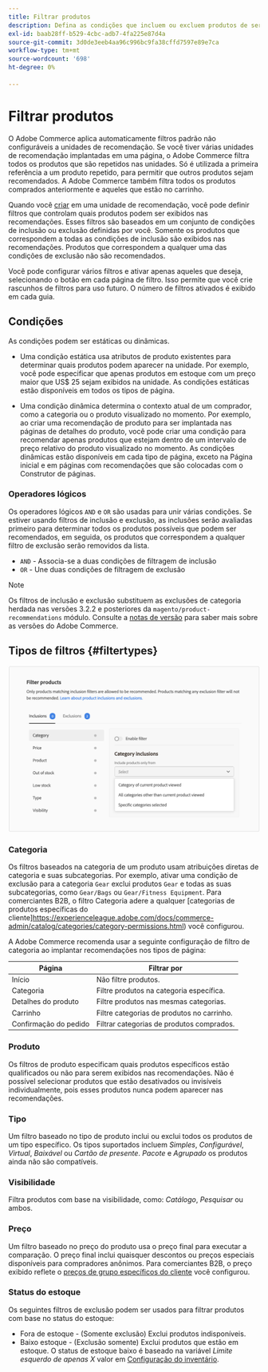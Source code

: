 ```yaml
---
title: Filtrar produtos
description: Defina as condições que incluem ou excluem produtos de serem usados como recomendações.
exl-id: baab28ff-b529-4cbc-adb7-4fa225e87d4a
source-git-commit: 3d0de3eeb4aa96c996bc9fa38cffd7597e89e7ca
workflow-type: tm+mt
source-wordcount: '698'
ht-degree: 0%

---
```


# Filtrar produtos

O Adobe Commerce aplica automaticamente filtros padrão não configuráveis a unidades de recomendação. Se você tiver várias unidades de recomendação implantadas em uma página, o Adobe Commerce filtra todos os produtos que são repetidos nas unidades. Só é utilizada a primeira referência a um produto repetido, para permitir que outros produtos sejam recomendados. A Adobe Commerce também filtra todos os produtos comprados anteriormente e aqueles que estão no carrinho.

Quando você [criar](create.md) em uma unidade de recomendação, você pode definir filtros que controlam quais produtos podem ser exibidos nas recomendações. Esses filtros são baseados em um conjunto de condições de inclusão ou exclusão definidas por você. Somente os produtos que correspondem a todas as condições de inclusão são exibidos nas recomendações. Produtos que correspondem a qualquer uma das condições de exclusão não são recomendados.

Você pode configurar vários filtros e ativar apenas aqueles que deseja, selecionando o botão em cada página de filtro. Isso permite que você crie rascunhos de filtros para uso futuro. O número de filtros ativados é exibido em cada guia.

## Condições

As condições podem ser estáticas ou dinâmicas.

- Uma condição estática usa atributos de produto existentes para determinar quais produtos podem aparecer na unidade. Por exemplo, você pode especificar que apenas produtos em estoque com um preço maior que US$ 25 sejam exibidos na unidade. As condições estáticas estão disponíveis em todos os tipos de página.

- Uma condição dinâmica determina o contexto atual de um comprador, como a categoria ou o produto visualizado no momento. Por exemplo, ao criar uma recomendação de produto para ser implantada nas páginas de detalhes do produto, você pode criar uma condição para recomendar apenas produtos que estejam dentro de um intervalo de preço relativo do produto visualizado no momento. As condições dinâmicas estão disponíveis em cada tipo de página, exceto na Página inicial e em páginas com recomendações que são colocadas com o Construtor de páginas.

### Operadores lógicos

Os operadores lógicos `AND` e `OR` são usadas para unir várias condições. Se estiver usando filtros de inclusão e exclusão, as inclusões serão avaliadas primeiro para determinar todos os produtos possíveis que podem ser recomendados, em seguida, os produtos que correspondem a qualquer filtro de exclusão serão removidos da lista.

- `AND` - Associa-se a duas condições de filtragem de inclusão
- `OR` - Une duas condições de filtragem de exclusão

>[!NOTE]
>
> Os filtros de inclusão e exclusão substituem as exclusões de categoria herdada nas versões 3.2.2 e posteriores da `magento/product-recommendations` módulo. Consulte a [notas de versão](release-notes.md) para saber mais sobre as versões do Adobe Commerce.

## Tipos de filtros {#filtertypes}

![Filtros](assets/rec-conditions.png)

### Categoria

Os filtros baseados na categoria de um produto usam atribuições diretas de categoria e suas subcategorias. Por exemplo, ativar uma condição de exclusão para a categoria `Gear` exclui produtos `Gear` e todas as suas subcategorias, como `Gear/Bags` ou `Gear/Fitness Equipment`. Para comerciantes B2B, o filtro Categoria adere a qualquer [categorias de produtos específicas do cliente]https://experienceleague.adobe.com/docs/commerce-admin/catalog/categories/category-permissions.html) você configurou.

A Adobe Commerce recomenda usar a seguinte configuração de filtro de categoria ao implantar recomendações nos tipos de página:

| Página | Filtrar por |
|---|---|
| Início | Não filtre produtos. |
| Categoria | Filtre produtos na categoria específica. |
| Detalhes do produto | Filtre produtos nas mesmas categorias. |
| Carrinho | Filtre categorias de produtos no carrinho. |
| Confirmação do pedido | Filtrar categorias de produtos comprados. |

### Produto

Os filtros de produto especificam quais produtos específicos estão qualificados ou não para serem exibidos nas recomendações. Não é possível selecionar produtos que estão desativados ou invisíveis individualmente, pois esses produtos nunca podem aparecer nas recomendações.

### Tipo

Um filtro baseado no tipo de produto inclui ou exclui todos os produtos de um tipo específico. Os tipos suportados incluem _Simples_, _Configurável_, _Virtual_, _Baixável_ ou _Cartão de presente_. _Pacote_ e _Agrupado_ os produtos ainda não são compatíveis.

### Visibilidade

Filtra produtos com base na visibilidade, como: _Catálogo_, _Pesquisar_ ou ambos.

### Preço

Um filtro baseado no preço do produto usa o preço final para executar a comparação. O preço final inclui quaisquer descontos ou preços especiais disponíveis para compradores anônimos. Para comerciantes B2B, o preço exibido reflete o [preços de grupo específicos do cliente](https://experienceleague.adobe.com/docs/commerce-admin/catalog/products/pricing/pricing-advanced.html) você configurou.

### Status do estoque

Os seguintes filtros de exclusão podem ser usados para filtrar produtos com base no status do estoque:

- Fora de estoque - (Somente exclusão) Exclui produtos indisponíveis.
- Baixo estoque - (Exclusão somente) Exclui produtos que estão em estoque. O status de estoque baixo é baseado na variável _Limite esquerdo de apenas X_ valor em [Configuração do inventário](https://experienceleague.adobe.com/docs/commerce-admin/config/catalog/inventory.html).
